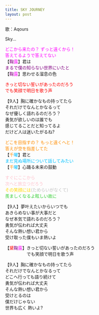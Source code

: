 ```yaml
---
title: SKY JOURNEY
layout: post
---
```

歌：Aqours

<p>Sky...</p>

<p><font color="magenta">どこから来たの？ ずっと遠くから！<br />
答えてるようで答えてない</font><br />
【<font color="purple">鞠</font><font color="magenta">露</font>】君は<br />
<font color="purple">まるで僕の知らない世界にいたと</font><br />
【<font color="purple">鞠</font><font color="magenta">露</font>】思わせる溜息の色</p>

<p><font color="red">きっと切ない誓いがあったのだろう<br />
でも笑顔で明日を歌う声</font></p>

<p>【9人】胸に確かなもの持ってたら<br />
それだけでなんとかなるって<br />
なぜ優しく語れるのだろう？<br />
勇気が欲しいのは誰でも<br />
感じてることだと知ってるよ<br />
だけど人は迷いたがるね?</p>

<p><font color="darkorange">どこを目指すの？ もっと遠くへと！<br />
答えが空を指差してた</font><br />
【<font color="darkorange">千</font><font color="deepskyblue">曜</font>】君と<br />
<font color="deepskyblue">まだ見ぬ場所について話してみたい</font><br />
【<font color="darkorange">千</font><font color="deepskyblue">曜</font>】心踊る未来の鼓動</p>

<p><font color="pink">すぐにここから<br />
次へと旅立つだろう</font><br />
<font color="gold">その笑顔には</font><font color="silver">(ためらいがなくて)</font><br />
<font color="limegreen">羨ましくなるよ眩しい故に</font></p>

<p>【9人】夢叶えたいからいつでも<br />
あきらめない事が大事だと<br />
なぜ本気で語れるのだろう？<br />
勇気が伝われば大丈夫<br />
そんな熱い想い君から<br />
受け取った僕もいま熱いよ</p>

<p>【<font color="red">黛</font><font color="purple">鞠</font><font color="magenta">露</font>】きっと切ない誓いがあったのだろう<br />
　　　　　でも笑顔で明日を歌う声</p>

<p>【9人】胸に確かなもの持ってたら<br />
それだけでなんとかなるって<br />
どこへ行っても語り続けて<br />
勇気が伝われば大丈夫<br />
そんな熱い想い君から<br />
受けとるのは<br />
僕だけじゃない<br />
世界も広く 熱いよ?</p>